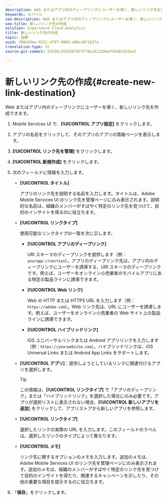 ```yaml
---
description: Web またはアプリ内のディープリンクにユーザーを導く、新しいリンク先を作成できます。
keywords: モバイル
seo-description: Web またはアプリ内のディープリンクにユーザーを導く、新しいリンク先を作成できます。
seo-title: 新しいリンク先の作成
solution: Experience Cloud,Analytics
title: 新しいリンク先の作成
topic: 指標
uuid: 390e3dea-0221-4f97-980d-a90ca9f162fa
translation-type: ht
source-git-commit: 54150c39325070f37f8e1612204a745d81551ea7

---
```



# 新しいリンク先の作成{#create-new-link-destination}

Web またはアプリ内のディープリンクにユーザーを導く、新しいリンク先を作成できます。

1. Mobile Services UI で、**[!UICONTROL アプリ設定]** をクリックします。
1. アプリの名前をクリックして、そのアプリのアプリの情報ページを表示します。
1. **[!UICONTROL リンク先を管理]** をクリックします。
1. **[!UICONTROL 新規作成]** をクリックします。
1. 次のフィールドに情報を入力します。
   * **[!UICONTROL タイトル]**

      アプリのリンク先を説明する名前を入力します。タイトルは、Adobe Mobile Services UI のリンク先を管理ページにのみ表示されます。説明的な名前は、組織のメンバーがすばやく特定のリンク先を見つけて、目的のインサイトを得るのに役立ちます。

   * **[!UICONTROL リンクタイプ]**

      使用可能なリンクタイプの一覧を次に示します。

      * **[!UICONTROL アプリのディープリンク]**

         URI スキーマのディープリンクを提供します（例：`yourapp://section`）。アプリのディープリンク先は、アプリ内のディープリンクにユーザーを誘導する、URI スキーマのディープリンクです。例えば、ユーザーをオンライン小売業者のモバイルアプリにある特定の製品ラインに誘導できます。

      * **[!UICONTROL Web リンク]**

         Web の HTTP または HTTPS URL を入力します（例：`https://adobe.com`）。Web リンク先は、URL にユーザーを誘導します。例えば、ユーザーをオンライン小売業者の Web サイト上の製品ラインに誘導できます。

      * **[!UICONTROL ハイブリッドリンク]**

         iOS ユニバーサルリンクまたは Android アプリリンクを入力します（例：`https://yourwebsite.com`）。ハイブリッドリンクは、iOS Universal Links または Android App Links をサポートします。
   * **[!UICONTROL アプリ]**：提供しようとしているリンクに関連付けるアプリを選択します。

      >[!TIP]
      >
      >この情報は、**[!UICONTROL リンクタイプ]** で「アプリのディープリンク」または「ハイブリッドリンク」を選択した場合にのみ必要です。アプリが選択リストに表示されない場合、**[!UICONTROL 新しいアプリを追加**] をクリックして、アプリストアから新しいアプリを参照します。

   * **[!UICONTROL リンクタイプ]**

      選択したリンクの実際の URL を入力します。このフィールドのラベルは、選択したリンクのタイプによって異なります。

   * **[!UICONTROL メモ]**

      リンク先に関するオプションのメモを入力します。追加のメモは、Adobe Mobile Services UI のリンク先を管理ページにのみ表示されます。追加のメモは、組織のメンバーがすばやく特定のリンク先を見つけて目的のインサイトを得たり、関連するキャンペーンを示したり、その他の重要な項目を提示するのに役立ちます。


1. 「**保存**」をクリックします。
